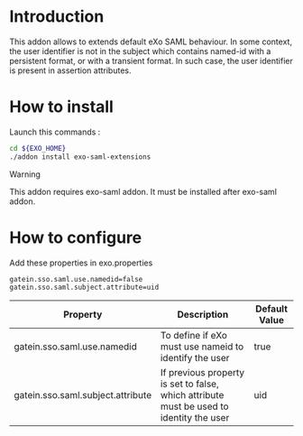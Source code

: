 # Introduction

This addon allows to extends default eXo SAML behaviour. In some context, the user identifier is not in the subject which contains named-id with a persistent format, or with a transient format.
In such case, the user identifier is present in assertion attributes.


# How to install
Launch this commands :
```bash
cd ${EXO_HOME}
./addon install exo-saml-extensions
```

> [!WARNING]  
> This addon requires exo-saml addon. It must be installed after exo-saml addon.

# How to configure
Add these properties in exo.properties
```properties
gatein.sso.saml.use.namedid=false
gatein.sso.saml.subject.attribute=uid
```
| Property | Description                                                                            | Default Value |
|----|----------------------------------------------------------------------------------------|---------------|
| gatein.sso.saml.use.namedid | To define if eXo must use nameid to identify the user                                  | true          |
| gatein.sso.saml.subject.attribute | If previous property is set to false, which attribute must be used to identity the user | uid           |

